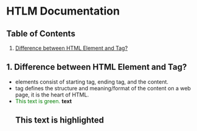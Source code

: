 # HTLM Documentation
## Table of Contents
1. [Difference between HTML Element and Tag?](#1-html-element-vs-tag)

## 1. Difference between HTML Element and Tag?
- elements consist of starting tag, ending tag, and the content.
- tag defines the structure and meaning/format of the content on a web page, it is the heart of HTML.
- <span style="color: green">This text is green.</span>
**text**
  ## **This text is highlighted**

